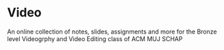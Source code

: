# Video
An online collection of notes, slides, assignments and more for the Bronze level Videogrphy and Video Editing class of ACM MUJ SCHAP
